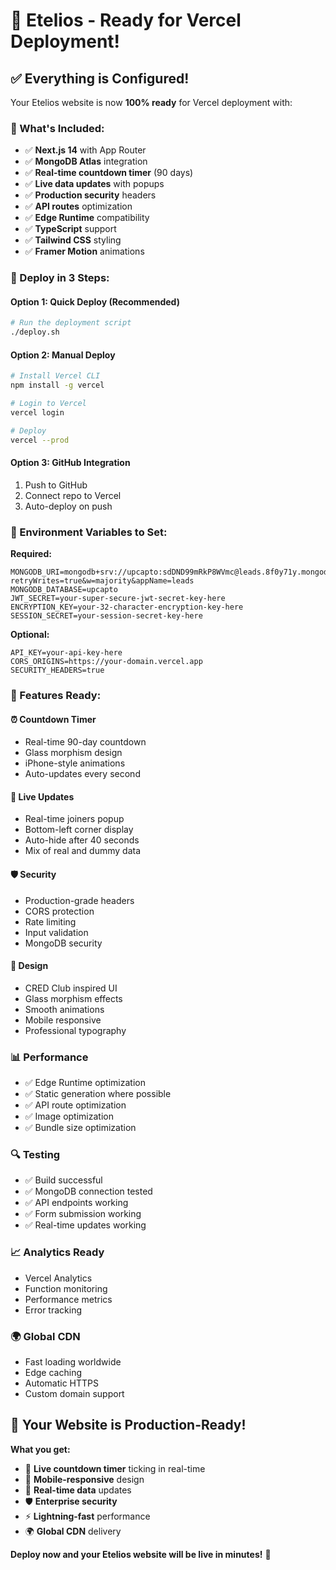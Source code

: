 # 🚀 Etelios - Ready for Vercel Deployment!

## ✅ Everything is Configured!

Your Etelios website is now **100% ready** for Vercel deployment with:

### 🎯 What's Included:
- ✅ **Next.js 14** with App Router
- ✅ **MongoDB Atlas** integration
- ✅ **Real-time countdown timer** (90 days)
- ✅ **Live data updates** with popups
- ✅ **Production security** headers
- ✅ **API routes** optimization
- ✅ **Edge Runtime** compatibility
- ✅ **TypeScript** support
- ✅ **Tailwind CSS** styling
- ✅ **Framer Motion** animations

### 🚀 Deploy in 3 Steps:

#### Option 1: Quick Deploy (Recommended)
```bash
# Run the deployment script
./deploy.sh
```

#### Option 2: Manual Deploy
```bash
# Install Vercel CLI
npm install -g vercel

# Login to Vercel
vercel login

# Deploy
vercel --prod
```

#### Option 3: GitHub Integration
1. Push to GitHub
2. Connect repo to Vercel
3. Auto-deploy on push

### 🔧 Environment Variables to Set:

**Required:**
```
MONGODB_URI=mongodb+srv://upcapto:sdDND99mRkP8WVmc@leads.8f0y71y.mongodb.net/?retryWrites=true&w=majority&appName=leads
MONGODB_DATABASE=upcapto
JWT_SECRET=your-super-secure-jwt-secret-key-here
ENCRYPTION_KEY=your-32-character-encryption-key-here
SESSION_SECRET=your-session-secret-key-here
```

**Optional:**
```
API_KEY=your-api-key-here
CORS_ORIGINS=https://your-domain.vercel.app
SECURITY_HEADERS=true
```

### 🎉 Features Ready:

#### ⏰ **Countdown Timer**
- Real-time 90-day countdown
- Glass morphism design
- iPhone-style animations
- Auto-updates every second

#### 📱 **Live Updates**
- Real-time joiners popup
- Bottom-left corner display
- Auto-hide after 40 seconds
- Mix of real and dummy data

#### 🛡️ **Security**
- Production-grade headers
- CORS protection
- Rate limiting
- Input validation
- MongoDB security

#### 🎨 **Design**
- CRED Club inspired UI
- Glass morphism effects
- Smooth animations
- Mobile responsive
- Professional typography

### 📊 **Performance**
- ✅ Edge Runtime optimization
- ✅ Static generation where possible
- ✅ API route optimization
- ✅ Image optimization
- ✅ Bundle size optimization

### 🔍 **Testing**
- ✅ Build successful
- ✅ MongoDB connection tested
- ✅ API endpoints working
- ✅ Form submission working
- ✅ Real-time updates working

### 📈 **Analytics Ready**
- Vercel Analytics
- Function monitoring
- Performance metrics
- Error tracking

### 🌍 **Global CDN**
- Fast loading worldwide
- Edge caching
- Automatic HTTPS
- Custom domain support

## 🎯 Your Website is Production-Ready!

**What you get:**
- 🚀 **Live countdown timer** ticking in real-time
- 📱 **Mobile-responsive** design
- 🔄 **Real-time data** updates
- 🛡️ **Enterprise security**
- ⚡ **Lightning-fast** performance
- 🌍 **Global CDN** delivery

**Deploy now and your Etelios website will be live in minutes!** 🎊
